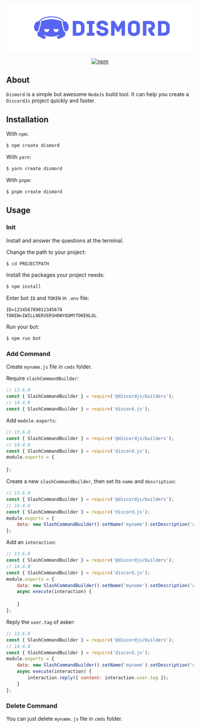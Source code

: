 <div align="center">
  <p>
    <a href="https://github.com/dismord/dismord">
      <img src="./img/banner.png" alt="Dismord" width="546">
    </a>
  </p>
  <p>
    <a href="https://npmjs.com/create-dismord">
      <img src="https://img.shields.io/npm/v/create-dismord.svg?style=flat-square&color=9cf" alt="npm">
    </a>
  </p>
</div>

## About

```Dismord``` is a simple but awesome ```NodeJs``` build tool.
It can help you create a ```DiscordJs``` project quickly and faster.
## Installation
With ```npm```:
```powershell
$ npm create dismord
```

With ```yarn```:
```powershell
$ yarn create dismord
```

With ```pnpm```:
```powershell
$ pnpm create dismord
```

## Usage

### Init

Install and answer the questions at the terminal.

Change the path to your project:
```powershell
$ cd PROJECTPATH
```

Install the packages your project needs:
```powershell
$ npm install
```

Enter bot ```ID``` and ```TOKEN``` in ```.env``` file:
```env
ID=123456789012345678
TOKEN=IWILLNERVERSHOWYOUMYTOKENLOL
```

Run your bot:
```powershell
$ npm run bot
```

### Add Command

Create ```myname.js``` file in ```cmds``` folder.

Require ```slashCommandBuilder```:

```javascript
// 13.6.0
const { SlashCommandBuilder } = require('@discordjs/builders');
// 14.4.0
const { SlashCommandBuilder } = require('discord.js');
```

Add ```module.exports```:

```javascript
// 13.6.0
const { SlashCommandBuilder } = require('@discordjs/builders');
// 14.4.0
const { SlashCommandBuilder } = require('discord.js');
module.exports = {
	
};
```

Create a new ```slashCommandBuilder```, then set its ```name``` and ```description```:

```javascript
// 13.6.0
const { SlashCommandBuilder } = require('@discordjs/builders');
// 14.4.0
const { SlashCommandBuilder } = require('discord.js');
module.exports = {
	data: new SlashCommandBuilder().setName('myname').setDescription('what is my name')
};
```

Add an ```interaction```:

```javascript
// 13.6.0
const { SlashCommandBuilder } = require('@discordjs/builders');
// 14.4.0
const { SlashCommandBuilder } = require('discord.js');
module.exports = {
	data: new SlashCommandBuilder().setName('myname').setDescription('what is my name'),
	async execute(interaction) {
		
	}
};
```

Reply the ```user.tag``` of asker:

```javascript
// 13.6.0
const { SlashCommandBuilder } = require('@discordjs/builders');
// 14.4.0
const { SlashCommandBuilder } = require('discord.js');
module.exports = {
	data: new SlashCommandBuilder().setName('myname').setDescription('what is my name'),
	async execute(interaction) {
		interaction.reply({ content: interaction.user.tag });
	}
};
```

### Delete Command

You can just delete ```myname.js``` file in ```cmds``` folder.